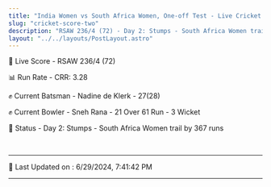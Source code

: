 ```yaml
---
title: "India Women vs South Africa Women, One-off Test - Live Cricket Score"
slug: "cricket-score-two"
description: "RSAW 236/4 (72) - Day 2: Stumps - South Africa Women trail by 367 runs."
layout: "../../layouts/PostLayout.astro"
---
```


🔴 Live Score - RSAW 236/4 (72)  

📊 Run Rate - CRR: 3.28  

✊ Current Batsman - Nadine de Klerk - 27(28)  

✊ Current Bowler - Sneh Rana - 21 Over 61 Run - 3 Wicket  

📑 Status - Day 2: Stumps - South Africa Women trail by 367 runs

<br />

***

📝 Last Updated on : 6/29/2024, 7:41:42 PM

***

